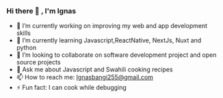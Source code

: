 ### Hi there 👋 , I'm Ignas 

- 🔭 I’m currently working on improving my web and app development skills
- 🌱 I’m currently learning Javascript,ReactNative, NextJs, Nuxt and python
- 👯 I’m looking to collaborate on software development project and open source projects
- 💬 Ask me about Javascript and Swahili cooking recipes
- 📫 How to reach me: Ignasbangi255@gmail.com
- ⚡ Fun fact: I can cook while debugging 

<!--
**igba98/igba98** is a ✨ _special_ ✨ repository because its `README.md` (this file) appears on your GitHub profile.

Here are some ideas to get you started:

- 🔭 I’m currently working on improving my web and app development skills
- 🌱 I’m currently learning Javascript,ReactNative, NextJs, Nuxt and python
- 👯 I’m looking to collaborate on software development project and open source projects
- 💬 Ask me about Javascript and Swahili cooking recipes
- 📫 How to reach me: Ignasbangi255@gmail.com
- ⚡ Fun fact: I can cook while debugging 
